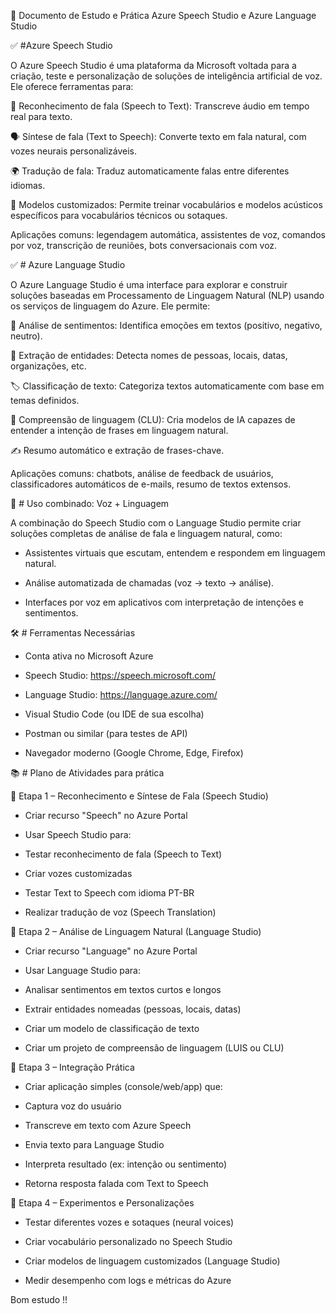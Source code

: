 🧠 Documento de Estudo e Prática
Azure Speech Studio e Azure Language Studio

✅ #Azure Speech Studio

O Azure Speech Studio é uma plataforma da Microsoft voltada para a criação, teste e personalização de soluções de inteligência artificial de voz. Ele oferece ferramentas para:

🎤 Reconhecimento de fala (Speech to Text): Transcreve áudio em tempo real para texto.

🗣️ Síntese de fala (Text to Speech): Converte texto em fala natural, com vozes neurais personalizáveis.

🌍 Tradução de fala: Traduz automaticamente falas entre diferentes idiomas.

🔧 Modelos customizados: Permite treinar vocabulários e modelos acústicos específicos para vocabulários técnicos ou sotaques.

Aplicações comuns: legendagem automática, assistentes de voz, comandos por voz, transcrição de reuniões, bots conversacionais com voz.

✅ # Azure Language Studio

O Azure Language Studio é uma interface para explorar e construir soluções baseadas em Processamento de Linguagem Natural (NLP) usando os serviços de linguagem do Azure. Ele permite:

💬 Análise de sentimentos: Identifica emoções em textos (positivo, negativo, neutro).

🧠 Extração de entidades: Detecta nomes de pessoas, locais, datas, organizações, etc.

🏷️ Classificação de texto: Categoriza textos automaticamente com base em temas definidos.

🤖 Compreensão de linguagem (CLU): Cria modelos de IA capazes de entender a intenção de frases em linguagem natural.

✍️ Resumo automático e extração de frases-chave.

Aplicações comuns: chatbots, análise de feedback de usuários, classificadores automáticos de e-mails, resumo de textos extensos.

🤖 # Uso combinado: Voz + Linguagem

A combinação do Speech Studio com o Language Studio permite criar soluções completas de análise de fala e linguagem natural, como:

 - Assistentes virtuais que escutam, entendem e respondem em linguagem natural.

 - Análise automatizada de chamadas (voz → texto → análise).

 - Interfaces por voz em aplicativos com interpretação de intenções e sentimentos.

🛠️ # Ferramentas Necessárias

- Conta ativa no Microsoft Azure

 - Speech Studio: https://speech.microsoft.com/

 - Language Studio: https://language.azure.com/

 - Visual Studio Code (ou IDE de sua escolha)

 - Postman ou similar (para testes de API)

 - Navegador moderno (Google Chrome, Edge, Firefox)

📚 # Plano de Atividades para prática

🔹 Etapa 1 – Reconhecimento e Síntese de Fala (Speech Studio)

 - Criar recurso "Speech" no Azure Portal

 - Usar Speech Studio para:

 - Testar reconhecimento de fala (Speech to Text)

 - Criar vozes customizadas

 - Testar Text to Speech com idioma PT-BR

 - Realizar tradução de voz (Speech Translation)

🔹 Etapa 2 – Análise de Linguagem Natural (Language Studio)

 - Criar recurso "Language" no Azure Portal

 - Usar Language Studio para:

 - Analisar sentimentos em textos curtos e longos

 - Extrair entidades nomeadas (pessoas, locais, datas)

 - Criar um modelo de classificação de texto

 - Criar um projeto de compreensão de linguagem (LUIS ou CLU)

🔹 Etapa 3 – Integração Prática

 - Criar aplicação simples (console/web/app) que:

 - Captura voz do usuário

 - Transcreve em texto com Azure Speech

 - Envia texto para Language Studio

 - Interpreta resultado (ex: intenção ou sentimento)

 - Retorna resposta falada com Text to Speech

🔹 Etapa 4 – Experimentos e Personalizações

- Testar diferentes vozes e sotaques (neural voices)

- Criar vocabulário personalizado no Speech Studio

- Criar modelos de linguagem customizados (Language Studio)

- Medir desempenho com logs e métricas do Azure

Bom estudo !!
